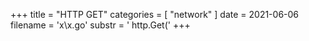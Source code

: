 +++
title = "HTTP GET"
categories = [ "network" ]
date = 2021-06-06
filename = 'x\x.go'
substr = ' http.Get('
+++
